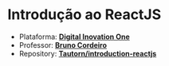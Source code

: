 # Introdução ao ReactJS

- Plataforma: [**Digital Inovation One**](https://web.dio.me/course/introducao-ao-reactjs/learning/fdd8de7d-083d-4f9e-a98a-abeb7c14fed9/)
- Professor: [**Bruno Cordeiro**](https://www.linkedin.com/in/carneirobruno/)
- Repository: [**Tautorn/introduction-reactjs**](https://github.com/Tautorn/introduction-reactjs)